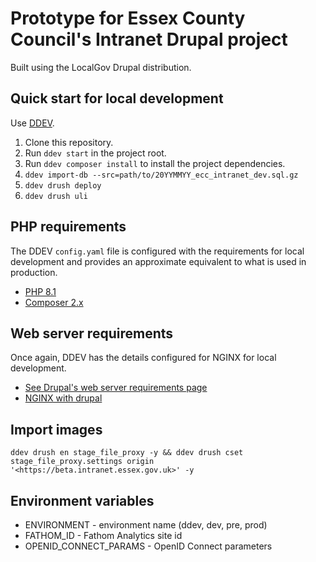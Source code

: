 # Prototype for Essex County Council's Intranet Drupal project

Built using the LocalGov Drupal distribution.

## Quick start for local development

Use [DDEV](https://ddev.readthedocs.io/en/latest/users/install/ddev-installation/).

1. Clone this repository.
2. Run `ddev start` in the project root.
3. Run `ddev composer install` to install the project dependencies.
4. `ddev import-db --src=path/to/20YYMMYY_ecc_intranet_dev.sql.gz`
5. `ddev drush deploy`
6. `ddev drush uli`

## PHP requirements

The DDEV `config.yaml` file is configured with the requirements for local development and provides an approximate
equivalent to what is used in production.

- [PHP 8.1](https://www.drupal.org/docs/getting-started/system-requirements/php-requirements)
- [Composer 2.x](https://getcomposer.org/)

## Web server requirements

Once again, DDEV has the details configured for NGINX for local development.

- [See Drupal's web server requirements page](https://www.drupal.org/docs/system-requirements/web-server-requirements)
- [NGINX with drupal](https://www.nginx.com/resources/wiki/start/topics/recipes/drupal/)

## Import images

```
ddev drush en stage_file_proxy -y && ddev drush cset stage_file_proxy.settings origin '<https://beta.intranet.essex.gov.uk>' -y
```

## Environment variables
- ENVIRONMENT - environment name (ddev, dev, pre, prod)
- FATHOM_ID - Fathom Analytics site id
- OPENID_CONNECT_PARAMS - OpenID Connect parameters
